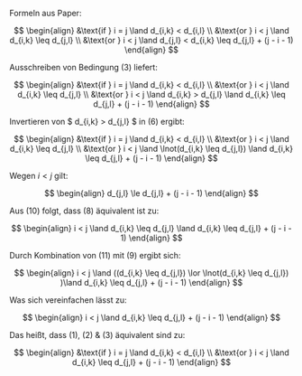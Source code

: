 Formeln aus Paper:

$$
\begin{align}
    &\text{if } i = j \land d_{i,k} < d_{i,l} \\
    &\text{or } i < j \land d_{i,k} \leq d_{j,l} \\
    &\text{or } i < j \land d_{j,l} < d_{i,k} \leq d_{j,l} + (j - i - 1)
\end{align}
$$

Ausschreiben von Bedingung (3) liefert:

$$
\begin{align}
    &\text{if } i = j \land d_{i,k} < d_{i,l} \\
    &\text{or } i < j \land d_{i,k} \leq d_{j,l} \\
    &\text{or } i < j \land d_{i,k} > d_{j,l} \land  d_{i,k} \leq d_{j,l} + (j - i - 1)
\end{align}
$$

Invertieren von $ d_{i,k} > d_{j,l} $ in (6) ergibt:

$$
\begin{align}
    &\text{if } i = j \land d_{i,k} < d_{i,l} \\
    &\text{or } i < j \land d_{i,k} \leq d_{j,l} \\
    &\text{or } i < j \land \lnot(d_{i,k} \leq d_{j,l}) \land  d_{i,k} \leq d_{j,l} + (j - i - 1)
\end{align}
$$

Wegen $i < j$ gilt:

$$
\begin{align}
    d_{j,l} \le d_{j,l} + (j - i - 1)
\end{align}
$$

Aus (10) folgt, dass (8) äquivalent ist zu:

$$
\begin{align}
    i < j \land d_{i,k} \leq d_{j,l}  \land  d_{i,k} \leq d_{j,l} + (j - i - 1)
\end{align}
$$

Durch Kombination von (11) mit (9) ergibt sich:

$$
\begin{align}
    i < j \land ((d_{i,k} \leq d_{j,l}) \lor \lnot(d_{i,k} \leq d_{j,l}) )\land  d_{i,k} \leq d_{j,l} + (j - i - 1)
\end{align}
$$

Was sich vereinfachen lässt zu:

$$
\begin{align}
i < j \land   d_{i,k} \leq d_{j,l} + (j - i - 1)
\end{align}
$$
    
Das heißt, dass (1), (2) & (3) äquivalent sind zu:

$$
    \begin{align}
    &\text{if } i = j \land d_{i,k} < d_{i,l} \\
    &\text{or } i < j \land   d_{i,k} \leq d_{j,l} + (j - i - 1)
    \end{align}
$$
